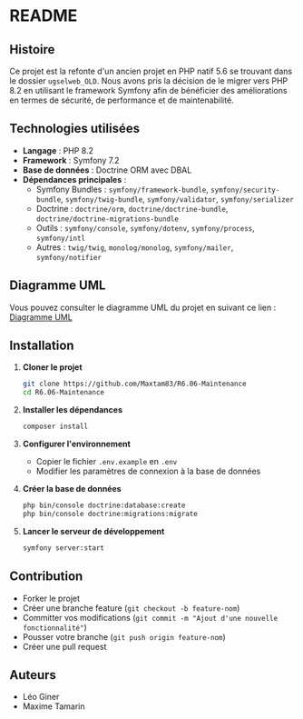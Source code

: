 # README

## Histoire

Ce projet est la refonte d'un ancien projet en PHP natif 5.6 se trouvant dans le dossier `ugselweb_OLD`. Nous avons pris la décision de le migrer vers PHP 8.2 en utilisant le framework Symfony afin de bénéficier des améliorations en termes de sécurité, de performance et de maintenabilité.

## Technologies utilisées

- **Langage** : PHP 8.2
- **Framework** : Symfony 7.2
- **Base de données** : Doctrine ORM avec DBAL
- **Dépendances principales** :
    - Symfony Bundles : `symfony/framework-bundle`, `symfony/security-bundle`, `symfony/twig-bundle`, `symfony/validator`, `symfony/serializer`
    - Doctrine : `doctrine/orm`, `doctrine/doctrine-bundle`, `doctrine/doctrine-migrations-bundle`
    - Outils : `symfony/console`, `symfony/dotenv`, `symfony/process`, `symfony/intl`
    - Autres : `twig/twig`, `monolog/monolog`, `symfony/mailer`, `symfony/notifier`

## Diagramme UML

Vous pouvez consulter le diagramme UML du projet en suivant ce lien :
[Diagramme UML](https://lucid.app/lucidchart/057cdaa2-bc97-43a0-b0d5-b68ae211f6bf/edit?viewport_loc=-5130%2C-2735%2C8198%2C9918%2C0_0&invitationId=inv_f2a0c8f3-5620-46f2-a1d6-bf9d213e865d)

## Installation

1. **Cloner le projet**
   ```bash
   git clone https://github.com/Maxtam83/R6.06-Maintenance
   cd R6.06-Maintenance
   ```

2. **Installer les dépendances**
   ```bash
   composer install
   ```

3. **Configurer l'environnement**
    - Copier le fichier `.env.example` en `.env`
    - Modifier les paramètres de connexion à la base de données

4. **Créer la base de données**
   ```bash
   php bin/console doctrine:database:create
   php bin/console doctrine:migrations:migrate
   ```

5. **Lancer le serveur de développement**
   ```bash
   symfony server:start
   ```

## Contribution

- Forker le projet
- Créer une branche feature (`git checkout -b feature-nom`)
- Committer vos modifications (`git commit -m "Ajout d'une nouvelle fonctionnalité"`)
- Pousser votre branche (`git push origin feature-nom`)
- Créer une pull request

## Auteurs

- Léo Giner
- Maxime Tamarin